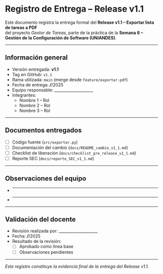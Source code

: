 # Registro de Entrega – Release v1.1

Este documento registra la entrega formal del **Release v1.1 – Exportar lista de tareas a PDF**  
del proyecto *Gestor de Tareas*, parte de la práctica de la **Semana 6 – Gestión de la Configuración de Software (UNIANDES)**.

---

## Información general
- Versión entregada: **v1.1**
- Tag en GitHub: `v1.1`
- Rama utilizada: `main` (merge desde `feature/exportar-pdf`)
- Fecha de entrega: ___/___/2025
- Equipo responsable: ____________________
- Integrantes:
  - Nombre 1 – Rol
  - Nombre 2 – Rol
  - Nombre 3 – Rol

---

## Documentos entregados
- [ ] Código fuente (`src/exportar.py`)
- [ ] Documentación del cambio (`docs/README_cambio_v1_1.md`)
- [ ] Checklist de liberación (`docs/checklist_pre_release_v1_1.md`)
- [ ] Reporte SEC (`docs/reporte_SEC_v1_1.md`)

---

## Observaciones del equipo
- ______________________________________________________________________  
- ______________________________________________________________________  

---

## Validación del docente
- Revisión realizada por: ____________________
- Fecha: ___/___/2025
- Resultado de la revisión:  
  - [ ] Aprobado como línea base  
  - [ ] Observaciones pendientes  

---

*Este registro constituye la evidencia final de la entrega del Release v1.1.*
